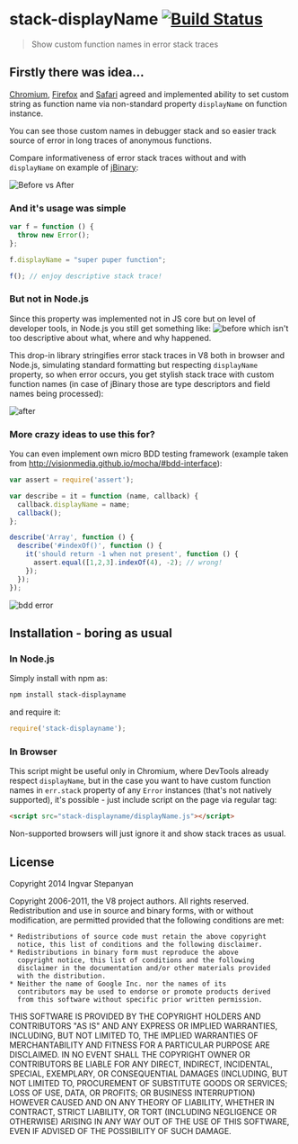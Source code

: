 # stack-displayName [![Build Status](https://travis-ci.org/RReverser/stack-displayname.svg?branch=master)](https://travis-ci.org/RReverser/stack-displayname)

> Show custom function names in error stack traces

## Firstly there was idea...

[Chromium](https://code.google.com/p/chromium/issues/detail?id=17356), [Firefox](https://developer.mozilla.org/en-US/docs/Web/JavaScript/Reference/Global_Objects/Function/displayName) and [Safari](https://bugs.webkit.org/show_bug.cgi?id=25171) agreed and implemented ability to set custom string as function name via non-standard property `displayName` on function instance.

You can see those custom names in debugger stack and so easier track source of error in long traces of anonymous functions.

Compare informativeness of error stack traces without and with `displayName` on example of [jBinary](https://github.com/jDataView/jBinary):

![Before vs After](https://cloud.githubusercontent.com/assets/557590/2842369/ca53bed6-d073-11e3-85d9-34c18a53a5e3.png)

### And it's usage was simple

```javascript
var f = function () {
  throw new Error();
};

f.displayName = "super puper function";

f(); // enjoy descriptive stack trace!
```

### But not in Node.js

Since this property was implemented not in JS core but on level of developer tools, in Node.js you still get something like:
![before](https://cloud.githubusercontent.com/assets/557590/2879612/77316904-d46c-11e3-806f-4d2ae1d442df.png)
which isn't too descriptive about what, where and why happened.

This drop-in library stringifies error stack traces in V8 both in browser and Node.js, simulating standard formatting but respecting `displayName` property, so when error occurs, you get stylish stack trace with custom function names (in case of jBinary those are type descriptors and field names being processed):

![after](https://cloud.githubusercontent.com/assets/557590/2879614/7936866c-d46c-11e3-817d-9fd2898a8e51.png)

### More crazy ideas to use this for?

You can even implement own micro BDD testing framework (example taken from http://visionmedia.github.io/mocha/#bdd-interface):

```javascript
var assert = require('assert');

var describe = it = function (name, callback) {
  callback.displayName = name;
  callback();
};

describe('Array', function () {
  describe('#indexOf()', function () {
    it('should return -1 when not present', function () {
      assert.equal([1,2,3].indexOf(4), -2); // wrong!
    });
  });
});
```

![bdd error](https://cloud.githubusercontent.com/assets/557590/2881238/cb00f0ea-d480-11e3-9d3a-63a3cd56bb53.png)

## Installation - boring as usual

### In Node.js

Simply install with npm as:

```bash
npm install stack-displayname
```

and require it:

```javascript
require('stack-displayname');
```

### In Browser

This script might be useful only in Chromium, where DevTools already respect `displayName`, but in the case you want to have custom function names in `err.stack` property of any `Error` instances (that's not natively supported), it's possible - just include script on the page via regular tag:

```html
<script src="stack-displayname/displayName.js"></script>
```

Non-supported browsers will just ignore it and show stack traces as usual.

## License

Copyright 2014 Ingvar Stepanyan

Copyright 2006-2011, the V8 project authors. All rights reserved.
Redistribution and use in source and binary forms, with or without
modification, are permitted provided that the following conditions are
met:

    * Redistributions of source code must retain the above copyright
      notice, this list of conditions and the following disclaimer.
    * Redistributions in binary form must reproduce the above
      copyright notice, this list of conditions and the following
      disclaimer in the documentation and/or other materials provided
      with the distribution.
    * Neither the name of Google Inc. nor the names of its
      contributors may be used to endorse or promote products derived
      from this software without specific prior written permission.

THIS SOFTWARE IS PROVIDED BY THE COPYRIGHT HOLDERS AND CONTRIBUTORS
"AS IS" AND ANY EXPRESS OR IMPLIED WARRANTIES, INCLUDING, BUT NOT
LIMITED TO, THE IMPLIED WARRANTIES OF MERCHANTABILITY AND FITNESS FOR
A PARTICULAR PURPOSE ARE DISCLAIMED. IN NO EVENT SHALL THE COPYRIGHT
OWNER OR CONTRIBUTORS BE LIABLE FOR ANY DIRECT, INDIRECT, INCIDENTAL,
SPECIAL, EXEMPLARY, OR CONSEQUENTIAL DAMAGES (INCLUDING, BUT NOT
LIMITED TO, PROCUREMENT OF SUBSTITUTE GOODS OR SERVICES; LOSS OF USE,
DATA, OR PROFITS; OR BUSINESS INTERRUPTION) HOWEVER CAUSED AND ON ANY
THEORY OF LIABILITY, WHETHER IN CONTRACT, STRICT LIABILITY, OR TORT
(INCLUDING NEGLIGENCE OR OTHERWISE) ARISING IN ANY WAY OUT OF THE USE
OF THIS SOFTWARE, EVEN IF ADVISED OF THE POSSIBILITY OF SUCH DAMAGE.

